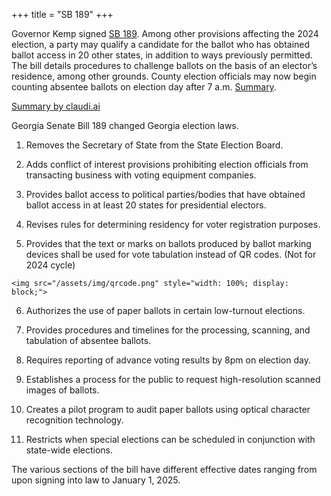 +++
title = "SB 189"
+++

Governor Kemp signed [SB 189](https://www.legis.ga.gov/legislation/64471). Among other provisions affecting the 2024 election, a party may qualify a candidate for the ballot  who has obtained ballot access in 20 other states, in addition to ways previously permitted. The bill details procedures to challenge ballots on the basis of an elector’s residence, among other grounds. County election officials may now begin counting absentee ballots on election day after 7 a.m. [Summary](https://abcnews.go.com/Politics/kemp-sign-sweeping-elections-bill-passed-georgia-legislature/story?id=76677927).

[Summary by claudi.ai](https://claudi.ai)

Georgia Senate Bill 189 changed Georgia election laws.

1. Removes the Secretary of State from the State Election Board.

2. Adds conflict of interest provisions prohibiting election officials from transacting business with voting equipment companies. 

3. Provides ballot access to political parties/bodies that have obtained ballot access in at least 20 states for presidential electors.

4. Revises rules for determining residency for voter registration purposes.

5. Provides that the text or marks on ballots produced by ballot marking devices shall be used for vote tabulation instead of QR codes. (Not for 2024 cycle)

~~~
<img src="/assets/img/qrcode.png" style="width: 100%; display: block;">
~~~

6. Authorizes the use of paper ballots in certain low-turnout elections.

7. Provides procedures and timelines for the processing, scanning, and tabulation of absentee ballots. 

8. Requires reporting of advance voting results by 8pm on election day.

9. Establishes a process for the public to request high-resolution scanned images of ballots.

10. Creates a pilot program to audit paper ballots using optical character recognition technology. 

11. Restricts when special elections can be scheduled in conjunction with state-wide elections.

The various sections of the bill have different effective dates ranging from upon signing into law to January 1, 2025.